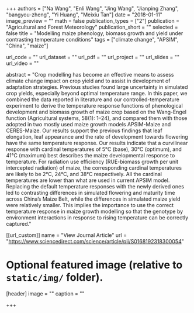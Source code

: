 +++
authors = ["Na Wang", "Enli Wang", "Jing Wang", "Jianping Zhang", "bangyou-zheng", "Yi Huang", "Meixiu Tan"]
date = "2018-01-11"
image_preview = ""
math = false
publication_types = ["2"]
publication = "Agricultural and Forest Meteorology"
publication_short = ""
selected = false
title = "Modelling maize phenology, biomass growth and yield under contrasting temperature conditions"
tags = ["climate change", "APSIM", "China", "maize"]

url_code = ""
url_dataset = ""
url_pdf = ""
url_project = ""
url_slides = ""
url_video = ""

abstract = "Crop modelling has become an effective means to assess climate change impact on crop yield and to assist in development of adaptation strategies. Previous studies found large uncertainty in simulated crop yields, especially beyond optimal temperature range. In this paper, we combined the data reported in literature and our controlled-temperature experiment to derive the temperature response functions of phenological development and biomass growth of maize crop based on the Wang-Engel function (Agricultural systems, 58(1): 1–24), and compared them with those adopted in two mostly used maize growth models APSIM-Maize and CERES-Maize. Our results support the previous findings that leaf elongation, leaf appearance and the rate of development towards flowering have the same temperature response. Our results indicate that a curvilinear response with cardinal temperatures of 5°C (base), 30°C (optimum), and 41°C (maximum) best describes the maize developmental response to temperature. For radiation use efficiency (RUE-biomass growth per unit intercepted radiation) of maize, the corresponding cardinal temperatures are likely to be 2°C, 24°C, and 38°C respectively. All the cardinal temperatures are lower than what are used in current APSIM model. Replacing the default temperature responses with the newly derived ones led to contrasting differences in simulated flowering and maturity time across China’s Maize Belt, while the differences in simulated maize yield were relatively smaller. This implies the importance to use the correct temperature response in maize growth modelling so that the genotype by environment interactions in response to rising temperature can be correctly captured."



[[url_custom]]
name = "View Journal Article"
url = "https://www.sciencedirect.com/science/article/pii/S0168192318300054"

# Optional featured image (relative to `static/img/` folder).
[header]
image = ""
caption = ""

+++
